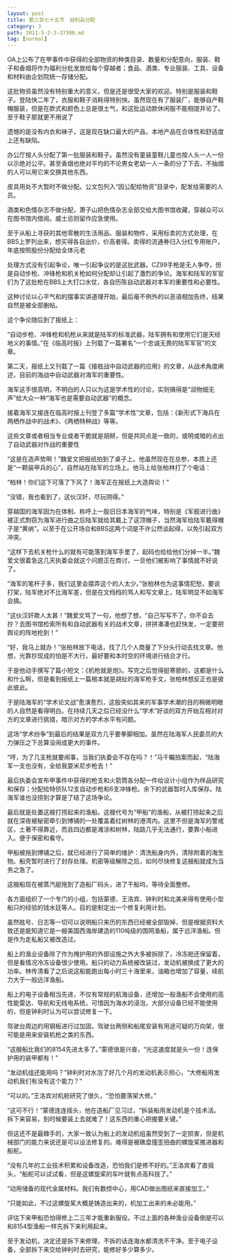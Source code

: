 ```yaml
---
layout: post
title: 第三百七十五节　战利品分配
category: 3
path: 2011-5-2-3-37300.md
tag: [normal]
---
```


OA上公布了在甲事件中获得的全部物资的种类目录、数量和分配意向，服装、鞋子和香烟将作为福利分批发放给每个穿越者；食品、酒类、专业服装、工具、设备和材料由企划院统一存储分配。

这批物资虽然没有特别重大的意义，但是还是很受大家的欢迎。特别是服装和鞋子。登陆快二年了，衣服和鞋子消耗得特别快。虽然现在有了服装厂，能够自产鞋帽服装，但是在款式和颜色上总是很土气，和这批运动款休闲服不能相提并论了。至于鞋子那就更不用说了

遗憾的是没有内衣和袜子，这是现在缺口最大的产品，本地产品在合体性和舒适度上还有缺陷。

办公厅按人头分配了第一批服装和鞋子。虽然没有童装童鞋儿童也按人头一人一份以示绝对公平。甚至香烟也绝对平均的不论男女老幼一人一条的分了下去，不抽烟的人可以用它来交换其他东西。

皮具用处不大暂时不做分配。公文包列入“因公配给物资”目录中，配发给需要的人员。

酒类和色情杂志不做分配，萧子山把色情杂志全部交给大图书馆收藏，穿越众可以在图书馆内借阅。威士忌则留作应急使用。

至于从船上寻获的其他零散的生活用品、服装和物件，采用标卖的方式处理，在BBS上罗列出来，想买得各自出价，价高者得。卖得的流通券归入分红专用账户，年底按照股份分配给全体元老

处理方式没有引起争论，唯一引起争议的是这批武器。CZ99手枪是无人争夺，但是自动步枪、冲锋枪和机关枪如何分配却让引起了激烈的争论。海军和陆军的军官们为了这批枪在BBS上大打口水仗，各自历陈自动武器对本军的重要性和必要性。

这种讨论以心平气和的摆事实讲道理开始，最后毫不例外的以恶语相加告终，结果自然是被全部删帖。

这个争论随后到了报纸上：

“自动步枪、冲锋枪和机枪从来就是陆军的标准武器，陆军拥有和使用它们是天经地义的事情。”在《临高时报》上刊载了一篇署名“一个忠诚无畏的陆军军官”的文章。

第二天，报纸上又刊载了一篇《接舷战中自动武器的应用》的文章，从战术角度阐述，目前的海战中自动武器对海军的重要性。

海军这手很高明，不明白的人只以为这是学术性的讨论，实则搞得是“润物细无声”给大众一种“海军也是需要自动武器”的概念。

接着海军又接连在临高时报上刊登了多篇“学术性”文章，包括：《新形式下海兵在两栖作战中的战术》、《两栖特种战》等等。

这些文章或者相当专业或者干脆就是胡掰，但是共同点是一致的，或明或暗的点出了自动武器对作战的重要性

“这是在造声势啊！”魏爱文把报纸拍到了桌子上。他虽然现在在总参，本质上还是“一颗装甲兵的心”，自然站在陆军的立场上。他马上给张柏林打了个电话：

“柏林！你们这下可落了下风了！海军正在报纸上大造舆论！”

“没错，我也看到了，这伙汉奸，尽玩阴得。”

穿越国的海军因为在体制、称呼上一股旧日本海军的气味，特别是《军舰进行曲》被正式剽窃为海军进行曲之后陆军就给其戴上了这顶帽子，当然海军给陆军戴得帽子是“黄纳”。以至于在公开场合和BBS这两个词是不许公然谈起得，以免引起双方冲突。

“这样下去机关枪什么的就有可能落到海军手里了，起码也给给他们分掉一半。”魏爱文很着急这几天执委会就这个问题正在商讨，一旦他们被影响了事情就不好说了。

“海军的笔杆子多，我们这里会摆弄这个的人太少。”张柏林也为这事情犯愁，要说打架，陆军绝对不比海军差，但是在文绉绉的骂人和写文章上，陆军明显不如海军会搞。

“这伙汉奸欺人太甚！”魏爱文骂了一句，他想了想，“自己写写不了，你不会去抄？去图书馆检索所有和自动武器有关的战术文章，拼拼凑凑也赶快发，一定要把舆论的阵地抢到！”

“好，我马上就办！”张柏林放下电话，找了几个人商量了下分头行动去找文章。他想，光靠抄现成的怕是不大行，最好要和本时空的环境进行结合才行。

于是他动手撰写了篇小短文：《机枪就是炮》。写完之后觉得挺寒颤的，这都是什么和什么啊，但是看到报纸上一篇根本就是胡扯的海军枪手文，张柏林想反正也是彼此彼此。

于是陆海军的“学术论文战”愈演愈烈，这股突如其来的军事学术潮的目的稍微明眼的人自然是看得明白。在持续几天之后已经没什么“学术”好谈的双方开始互相对对方的文章进行挑错，暗示对方的学术水平有问题。

这场“学术纷争”到最后的结果是双方几乎要拳脚相加。虽然在陆海军人民委员的大力弹压之下总算没闹成更大的事件。

“哼，为了几支枪就要闹事，当我们执委会不存在吗？！”马千瞩拍案而起，“陆海军一支也没有，全给我耍米尼步枪去！”

最后执委会宣布甲事件中获得的枪支和火箭筒各分配一件给设计小组作为样品研究和保存；分配给特侦队12支自动步枪和6支冲锋枪。余下的武器暂时入库保存。陆海军谁也没捞到才算是了结了这场争论。

最后就是处置这艘打捞起来的渔船。这艘代号为“甲船”的渔船，从被打捞起来之后就在深夜被秘密牵引到博铺的一处覆盖着红树林的港湾内。这里不但是海军的警戒区，土著不得靠近，而且四边都是滩涂和树林，陆路几乎无法通行，要靠小船进入。便于保密和看守。

甲船被拖到博铺之后，就已经进行了简单的维护：清洗船身内外，清除附着的海生物。船壳暂时进行了封存处理。机密等级解除之后，如何尽快修复这艘船就成为当务之急了。

这艘船现在被蒸汽艇拖到了造船厂码头，进了干船坞，等待全面整修。

各方面组织了一个专门的小组，包括蒙德、王洛宾、钟利时和北美来得有使用小型船只的经验的钱水廷等人。目的是制定出一个修复利用计划。

虽然舷号、日志等一切可以说明船只来历的东西已经被全部毁掉，但是根据资料大致还是能知道它是一艘美国西海岸建造的110吨级的围网渔船，属于远洋渔船。但是作为走私船又被改造过。

船上的渔业设备除了作为掩护用的外部设施之外大多被拆除了，冷冻舱还保留着，但是看情况冷冻设备很少使用。船只的动力系统被改装过，发动机被换成了更大的功率。林传清看了之后说这船能跑出每小时三十海里来，油箱也增加了容量，续航力大于一般远洋渔船。

船上的电子设备相当先进，不仅有常规的航海设备，还增加一般渔船不会使用的高性能雷达、导航和无线电系统，可惜因为海水的浸泡，大部分设备已经不能使用的，但是钟利时认为可以尝试修复一下。

驾驶台周边的用钢板进行过加固，驾驶台两侧和船尾安装有用途可疑的万向架，很可能是用来安装机枪之类的东西。

“这艘船比我们的8154先进太多了。”蒙德很是兴奋，“光这速度就是头一份！连保护用的装甲都有！”

“发动机组还能用吗？”钟利时对水泡了好几个月的发动机表示担心，“大修船用发动机我们有没有这个能力？”

“可以的。”王洛宾对机舱研究了很久，“恐怕要落架大修。”

“这可不行！”蒙德连连摇头，他在造船厂见习过，“拆装船用发动机是个技术活。拆下来容易，到时候要装上去就难了！这东西的重心把握要关键。”

但这还不是最棘手的，大家一致认为船上的发动机组虽然受到了一定损害，但是机械部门的能力来说还是可以设法修复的。难得是被礁盘撞歪扭曲的螺旋桨推进器和船舵。

“没有几年的工业技术积累和设备改造，恐怕我们是修不好的。”王洛宾看了直摇头，“船舵可以试试看，但是这螺旋桨的车叶就有点高科技了。”

“动用储备的现代金属材料。我们有数控中心，用CAD做出图纸来直接加工。”

“只能如此，不过这螺旋桨大概是铸造出来的，机加工出来的未必能用。”

评估下来甲船恐怕得修上二三年才能重新服役。不过上面的各种渔业设备倒是可以和8154型渔船一样先拆下来利用起来。

至于发动机，决定还是拆下来修理，不拆的话连海水都清洗不干净。至于电子设备，全部拆下来交给钟利时去研究，能修好多少算多少。